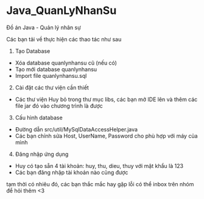 # Java_QuanLyNhanSu
Đồ án Java - Quản lý nhân sự

Các bạn tải về thực hiện các thao tác như sau

1. Tạo Database
- Xóa database quanlynhansu cũ (nếu có)
- Tạo mới database quanlynhansu
- Import file quanlynhansu.sql

2. Cài đặt các thư viện cần thiết
- Các thư viện Huy bỏ trong thư mục libs, các bạn mở IDE lên và thêm các file jar đó vào chương trình là được

3. Cấu hình database
- Đường dẫn src/util/MySqlDataAccessHelper.java
- Các bạn chỉnh sửa Host, UserName, Password cho phù hợp với máy của mình

4. Đăng nhập ứng dụng
- Huy có tạo sẵn 4 tài khoản: huy, thu, dieu, thuy với mật khẩu là 123
- Các bạn đăng nhập tài khoản nào cũng được

tạm thời có nhiêu đó, các bạn thắc mắc hay gặp lỗi có thể inbox trên nhóm để hỏi thêm <3